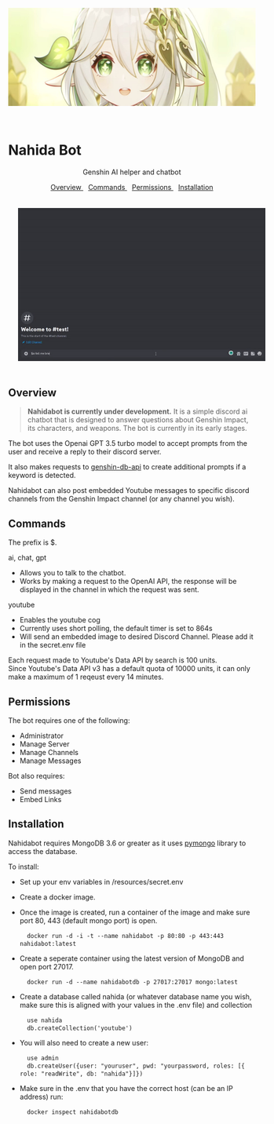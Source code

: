 <p align="center">
    <img src="assets/nahida.png" width="600" height="200">
</p>
<br>

<p align="center">
<h1> Nahida Bot </h1>
</p>

<p align="center"> Genshin AI helper and chatbot </p>
<p align="center">
    <a href="#overview" style="padding: 0px 5px;"> Overview </a>
    <a href="#commands" style="padding: 0px 5px;"> Commands </a>
    <a href="#permissions" style="padding: 0px 5px;"> Permissions </a>
    <a href="#installation" style="padding: 0px 5px;"> Installation </a>
</p>
<p align="center">
    <img src="assets/nahidabot.gif" style="padding: 20px">
</p>

## Overview

> **Nahidabot is currently under development.** It is a simple discord ai chatbot that is designed to answer questions about Genshin Impact, its characters, and weapons. The bot is currently in its early stages.

The bot uses the Openai GPT 3.5 turbo model to accept prompts from the user and receive a reply to their discord server.  

It also makes requests to <a href="https://github.com/theBowja/genshin-db-api">genshin-db-api</a> to create additional prompts if a keyword is detected.

Nahidabot can also post embedded Youtube messages to specific discord channels from the Genshin Impact channel (or any channel you wish).

## Commands

The prefix is $.

ai, chat, gpt
- Allows you to talk to the chatbot.
- Works by making a request to the OpenAI API, the response will be displayed in the channel in which the request was sent.  
  
youtube
- Enables the youtube cog
- Currently uses short polling, the default timer is set to 864s
- Will send an embedded image to desired Discord Channel. Please add it in the secret.env file

Each request made to Youtube's Data API by search is 100 units.  
Since Youtube's Data API v3 has a default quota of 10000 units, it can only make a maximum of 1 reqeust every 14 minutes.

## Permissions

The bot requires one of the following:
- Administrator
- Manage Server
- Manage Channels
- Manage Messages

Bot also requires:
- Send messages
- Embed Links

## Installation

Nahidabot requires MongoDB 3.6 or greater as it uses <a href="https://pypi.org/project/pymongo/">pymongo</a> library to access the database.  

To install: 

- Set up your env variables in /resources/secret.env

- Create a docker image.

- Once the image is created, run a container of the image and make sure port 80, 443 (default mongo port) is open.  

        docker run -d -i -t --name nahidabot -p 80:80 -p 443:443 nahidabot:latest

- Create a seperate container using the latest version of MongoDB and open port 27017. 

        docker run -d --name nahidabotdb -p 27017:27017 mongo:latest

- Create a database called nahida (or whatever database name you wish, make sure this is aligned with your values in the .env file) and collection

        use nahida
        db.createCollection('youtube')

- You will also need to create a new user:
  
        use admin
        db.createUser({user: "youruser", pwd: "yourpassword, roles: [{ role: "readWrite", db: "nahida"}]})

- Make sure in the .env that you have the correct host (can be an IP address) run:

        docker inspect nahidabotdb
